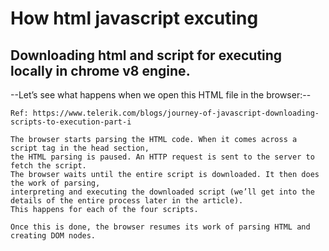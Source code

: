 # How html javascript excuting
## Downloading html and script for executing locally in chrome v8 engine.
--Let’s see what happens when we open this HTML file in the browser:--

```
Ref: https://www.telerik.com/blogs/journey-of-javascript-downloading-scripts-to-execution-part-i

The browser starts parsing the HTML code. When it comes across a script tag in the head section, 
the HTML parsing is paused. An HTTP request is sent to the server to fetch the script. 
The browser waits until the entire script is downloaded. It then does the work of parsing, 
interpreting and executing the downloaded script (we’ll get into the details of the entire process later in the article). 
This happens for each of the four scripts.

Once this is done, the browser resumes its work of parsing HTML and creating DOM nodes. 
```
